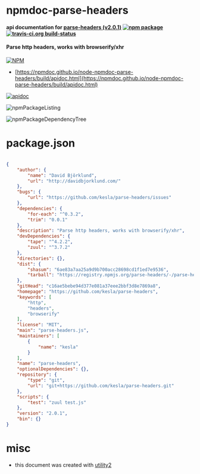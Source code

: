 # npmdoc-parse-headers

#### api documentation for  [parse-headers (v2.0.1)](https://github.com/kesla/parse-headers)  [![npm package](https://img.shields.io/npm/v/npmdoc-parse-headers.svg?style=flat-square)](https://www.npmjs.org/package/npmdoc-parse-headers) [![travis-ci.org build-status](https://api.travis-ci.org/npmdoc/node-npmdoc-parse-headers.svg)](https://travis-ci.org/npmdoc/node-npmdoc-parse-headers)

#### Parse http headers, works with browserify/xhr

[![NPM](https://nodei.co/npm/parse-headers.png?downloads=true&downloadRank=true&stars=true)](https://www.npmjs.com/package/parse-headers)

- [https://npmdoc.github.io/node-npmdoc-parse-headers/build/apidoc.html](https://npmdoc.github.io/node-npmdoc-parse-headers/build/apidoc.html)

[![apidoc](https://npmdoc.github.io/node-npmdoc-parse-headers/build/screenCapture.buildCi.browser.%252Ftmp%252Fbuild%252Fapidoc.html.png)](https://npmdoc.github.io/node-npmdoc-parse-headers/build/apidoc.html)

![npmPackageListing](https://npmdoc.github.io/node-npmdoc-parse-headers/build/screenCapture.npmPackageListing.svg)

![npmPackageDependencyTree](https://npmdoc.github.io/node-npmdoc-parse-headers/build/screenCapture.npmPackageDependencyTree.svg)



# package.json

```json

{
    "author": {
        "name": "David Björklund",
        "url": "http://davidbjorklund.com/"
    },
    "bugs": {
        "url": "https://github.com/kesla/parse-headers/issues"
    },
    "dependencies": {
        "for-each": "^0.3.2",
        "trim": "0.0.1"
    },
    "description": "Parse http headers, works with browserify/xhr",
    "devDependencies": {
        "tape": "^4.2.2",
        "zuul": "^3.7.2"
    },
    "directories": {},
    "dist": {
        "shasum": "6ae83a7aa25a9d9b700acc28698cd1f1ed7e9536",
        "tarball": "https://registry.npmjs.org/parse-headers/-/parse-headers-2.0.1.tgz"
    },
    "gitHead": "c16ae5bebe94d377e081a37eee2bbf3d8e7869a8",
    "homepage": "https://github.com/kesla/parse-headers",
    "keywords": [
        "http",
        "headers",
        "browserify"
    ],
    "license": "MIT",
    "main": "parse-headers.js",
    "maintainers": [
        {
            "name": "kesla"
        }
    ],
    "name": "parse-headers",
    "optionalDependencies": {},
    "repository": {
        "type": "git",
        "url": "git+https://github.com/kesla/parse-headers.git"
    },
    "scripts": {
        "test": "zuul test.js"
    },
    "version": "2.0.1",
    "bin": {}
}
```



# misc
- this document was created with [utility2](https://github.com/kaizhu256/node-utility2)
